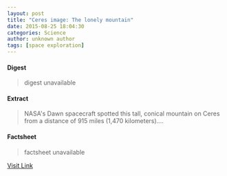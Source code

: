 ```yaml
---
layout: post
title: "Ceres image: The lonely mountain"
date: 2015-08-25 18:04:30
categories: Science
author: unknown author
tags: [space exploration]
---
```



#### Digest
>digest unavailable

#### Extract
>NASA's Dawn spacecraft spotted this tall, conical mountain on Ceres from a distance of 915 miles (1,470 kilometers)....

#### Factsheet
>factsheet unavailable

[Visit Link](http://phys.org/news/2015-08-ceres-image-lonely-mountain.html)


